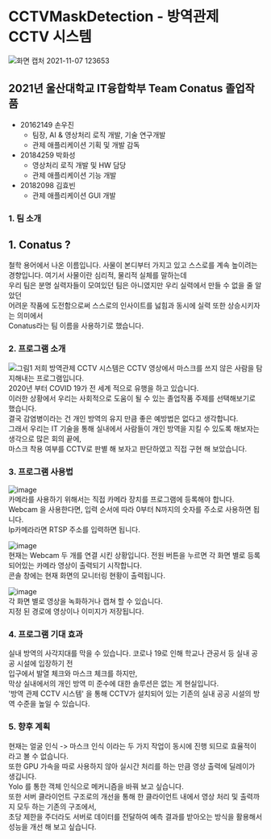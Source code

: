 # CCTVMaskDetection - 방역관제 CCTV 시스템
![화면 캡처 2021-11-07 123653](https://user-images.githubusercontent.com/36991763/140631455-19247402-1b0a-4a96-8979-d00368a5d0f8.png)

## 2021년 울산대학교 IT융합학부 Team Conatus 졸업작품
- 20162149 손우진
  - 팀장, AI & 영상처리 로직 개발, 기술 연구개발
  - 관제 애플리케이션 기획 및 개발 감독
- 20184259 박화성
  - 영상처리 로직 개발 및 HW 담당
  - 관제 애플리케이션 기능 개발
- 20182098 김효빈
  - 관제 애플리케이션 GUI 개발
### 1. 팀 소개
## 1. Conatus ?
철학 용어에서 나온 이름입니다. 사물이 본디부터 가지고 있고 스스로를 계속 높이려는 경향입니다. 
여기서 사물이란 심리적, 물리적 실체를 말하는데  
우리 팀은 분명 실력자들이 모여있던 팀은 아니였지만 우리 실력에서 만들 수 없을 줄 알았던  
어려운 작품에 도전함으로써 스스로의 인사이트를 넗힘과 동시에 실력 또한 상승시키자는 의미에서  
Conatus라는 팀 이름을 사용하기로 했습니다.   

### 2. 프로그램 소개
![그림1](https://user-images.githubusercontent.com/36991763/140631470-3c794548-60ad-4e9e-a9bb-64e3cfc0a633.png)
저희 방역관제 CCTV 시스템은 CCTV 영상에서 마스크를 쓰지 않은 사람을 탐지해내는 프로그램입니다.  
2020년 부터 COVID 19가 전 세계 적으로 유행을 하고 있습니다.  
이러한 상황에서 우리는 사회적으로 도움이 될 수 있는 졸업작품 주제를 선택해보기로 했습니다.   
결국 감염병이라는 건 개인 방역의 유지 만큼 좋은 예방법은 없다고 생각합니다.  
그래서 우리는 IT 기술을 통해 실내에서 사람들이 개인 방역을 지킬 수 있도록 해보자는 생각으로 많은 회의 끝에,   
마스크 착용 여부를 CCTV로 판별 해 보자고 판단하였고 직접 구현 해 보았습니다.   

### 3. 프로그램 사용법
![image](https://user-images.githubusercontent.com/36991763/175933375-3a185527-510e-4e2a-bbc9-90bdb05f7b0c.png)  
카메라를 사용하기 위해서는 직접 카메라 장치를 프로그램에 등록해야 합니다.   
Webcam 을 사용한다면, 입력 순서에 따라 0부터 N까지의 숫자를 주소로 사용하면 됩니다.  
Ip카메라라면 RTSP 주소를 입력하면 됩니다.  

![image](https://user-images.githubusercontent.com/36991763/175933552-0bb5ef72-310d-42dd-96f9-c28366847d77.png)  
현재는 Webcam 두 개를 연결 시킨 상황입니다. 
전원 버튼을 누르면 각 화면 별로 등록 되어있는 카메라 영상이 출력되기 시작합니다.  
콘솔 창에는 현재 화면의 모니터링 현황이 출력됩니다. 

![image](https://user-images.githubusercontent.com/36991763/175933744-2ab9f8f7-3b25-42df-aba9-949d64bc0854.png)  
각 화면 별로 영상을 녹화하거나 캡쳐 할 수 있습니다.  
지정 된 경로에 영상이나 이미지가 저장됩니다.  

### 4. 프로그램 기대 효과
실내 방역의 사각지대를 막을 수 있습니다. 
코로나 19로 인해 학교나 관공서 등 실내 공공 시설에 입장하기 전  
입구에서 발열 체크와 마스크 체크를 하지만,    
막상 실내에서의 개인 방역 미 준수에 대한 솔루션은 없는 게 현실입니다.  
'방역 관제 CCTV 시스템' 을 통해 CCTV가 설치되어 있는 기존의 실내 공공 시설의 방역 수준을 높일 수 있습니다.  

### 5. 향후 계획
현재는 얼굴 인식 -> 마스크 인식 이라는 두 가지 작업이 동시에 진행 되므로 효율적이라고 볼 수 없습니다.   
또한 GPU 가속을 따로 사용하지 않아 실시간 처리를 하는 만큼 영상 출력에 딜레이가 생깁니다.   
Yolo 를 통한 객체 인식으로 메커니즘을 바꿔 보고 싶습니다.  
또한 서버 클라이언트 구조로의 개선을 통해 한 클라이언트 내에서 영상 처리 및 출력까지 모두 하는 기존의 구조에서,   
초당 제한을 주더라도 서버로 데이터를 전달하여 예측 결과를 받아오는 방식을 활용해서 성능을 개선 해 보고 싶습니다.

